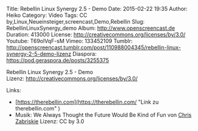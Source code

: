 Title: Rebellin Linux Synergy 2.5 - Demo
Date: 2015-02-22 19:35
Author: Heiko
Category: Video
Tags: CC by,Linux,Neueinsteiger,screencast,Demo,Rebellin
Slug: RebellinLinuxSynergy_demo
Album: http://www.openscreencast.de
Duration: 413000
License: http://creativecommons.org/licenses/by/3.0/
Youtube: T69olVqF-sM
Vimeo: 133452109
Tumblr: http://openscreencast.tumblr.com/post/110988004345/rebellin-linux-synergy-2-5-demo-lizenz
Diaspora: https://pod.geraspora.de/posts/3255375

Rebellin Linux Synergy 2.5 - Demo  
Lizenz: <http://creativecommons.org/licenses/by/3.0/>  
  

Links:

  * [https://therebellin.com](https://therebellin.com/ "Link zu therebellin.com" )
  * Musik: We Always Thought the Future Would Be Kind of Fun von [Chris Zabriskie](http://chriszabriskie.com/ "Link zu chriszabriskie.com" ) Lizenz: CC by 3.0

